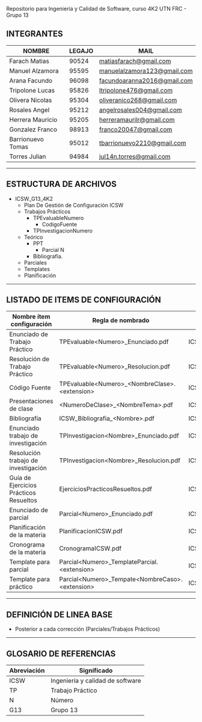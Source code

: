 Repositorio para Ingeniería y Calidad de Software, curso 4K2 UTN FRC - Grupo 13

## INTEGRANTES

| NOMBRE | LEGAJO | MAIL |
| --- | --- | --- |
| Farach Matias | 90524 | matiasfarach@gmail.com |
| Manuel Alzamora | 95595 | [manuelalzamora123@gmail.com](mailto:manuelalzamora123@gmail.com) |
| Arana Facundo  | 96098 | [facundoaranna2016@gmail.com](mailto:facundoaranna2016@gmail.com) |
| Tripolone Lucas | 95826 | [ltripolone476@gmail.com](mailto:ltripolone476@gmail.com) |
| Olivera Nicolas | 95304 | [oliveranico268@gmail.com](mailto:oliveranico268@gmail.com) |
| Rosales Angel | 95212 | [angelrosales004@gmail.com](mailto:angelrosales004@gmail.com) |
| Herrera Mauricio | 95205 | [herreramaurilr@gmail.com](mailto:herreramaurilr@gmail.com) |
| Gonzalez Franco | 98913 | [franco20047@gmail.com](mailto:franco20047@gmail.com) |
| Barrionuevo Tomas | 95012 | [tbarrionuevo2210@gmail.com](mailto:tbarrionuevo2210@gmail.com) |
| Torres Julian | 94984 | [jul14n.torres@gmail.com](mailto:jul14n.torres@gmail.com) |

---

## ESTRUCTURA DE ARCHIVOS

- ICSW_G13_4K2
    - Plan De Gestión de Configuración ICSW
    - Trabajos Prácticos
        - TPEvaluableNumero
            - CodigoFuente
        - TPInvestigacionNumero
    - Teórico
        - PPT
            - Parcial N
        - Bibliografía.
    - Parciales
    - Templates
    - Planificación

---

## LISTADO DE ITEMS DE CONFIGURACIÓN

| Nombre ítem configuración             | Regla de nombrado                                         | Ubicación física                                                             | Tipo de ítem     |
|---------------------------------------|-----------------------------------------------------------|------------------------------------------------------------------------------|------------------|
| Enunciado de Trabajo Práctico         | TPEvaluable&lt;Numero&gt;_Enunciado.pdf                   | ICSW_G13_4K2/TrabajosPracticos/TPEvaluable&lt;Numero&gt;/                     | Trabajo Práctico |
| Resolución de Trabajo Práctico        | TPEvaluable&lt;Numero&gt;_Resolucion.pdf                  | ICSW_G13_4K2/TrabajosPracticos/TPEvaluable&lt;Numero&gt;/                    | Trabajo Práctico |
| Código Fuente                         | TPEvaluable&lt;Numero&gt;_&lt;NombreClase&gt;.&lt;extension&gt; | ICSW_G13_4K2/TrabajoPracticos/TPEvaluable&lt;Numero&gt;/CodigoFuente/        | Trabajo Práctico |
| Presentaciones de clase               | &lt;NumeroDeClase&gt;_&lt;NombreTema&gt;.pdf             | ICSW_G13_4K2/Teorico/PPT/Parcial&lt;Numero&gt;/                             | Teórico          |
| Bibliografía                          | ICSW_Bibliografia_&lt;Nombre&gt;.pdf                      | ICSW_G13_4K2/Teorico/Bibliografia/                                          | Teórico          |
| Enunciado trabajo de investigación    | TPInvestigacion&lt;Nombre&gt;_Enunciado.pdf              | ICSW_G13_4K2/TrabajosPracticos/TPInvestigacion&lt;Nombre&gt;/               | Trabajo Práctico |
| Resolución trabajo de investigación   | TPInvestigacion&lt;Nombre&gt;_Resolucion.pdf             | ICSW_G13_4K2/TrabajosPracticos/TPInvestigacion&lt;Nombre&gt;/               | Trabajo Práctico |
| Guía de Ejercicios Prácticos Resueltos| EjerciciosPracticosResueltos.pdf                          | ICSW_G13_4K2/TrabajosPracticos/                                             | Trabajo Práctico |
| Enunciado de parcial                  | Parcial&lt;Numero&gt;_Enunciado.pdf                       | ICSW_G13_4K2/Parciales/                                                     | Parciales        |
| Planificación de la materia           | PlanificacionICSW.pdf                                     | ICSW_G13_4K2/Planificacion/                                                 | Planificación    |
| Cronograma de la materia              | CronogramaICSW.pdf                                        | ICSW_G13_4K2/Planificacion/                                                 | Planificación    |
| Template para parcial                 | Parcial&lt;Numero&gt;_TemplateParcial.&lt;extension&gt;   | ICSW_G13_4K2/Parciales/Parcial&lt;Numero&gt;/                               | Templates        |
| Template para práctico                | Parcial&lt;Numero&gt;_Tempate&lt;NombreCaso&gt;.&lt;extension&gt; | ICSW_G13_4K2/Parciales/Parcial&lt;Numero&gt;/                               | Templates        |


---

## DEFINICIÓN DE LINEA BASE

- Posterior a cada corrección (Parciales/Trabajos Prácticos)

---

## GLOSARIO DE REFERENCIAS

| Abreviación | Significado |
| --- | --- |
| ICSW | Ingeniería y calidad de software |
| TP | Trabajo Práctico |
| N | Número |
| G13 | Grupo 13 |
